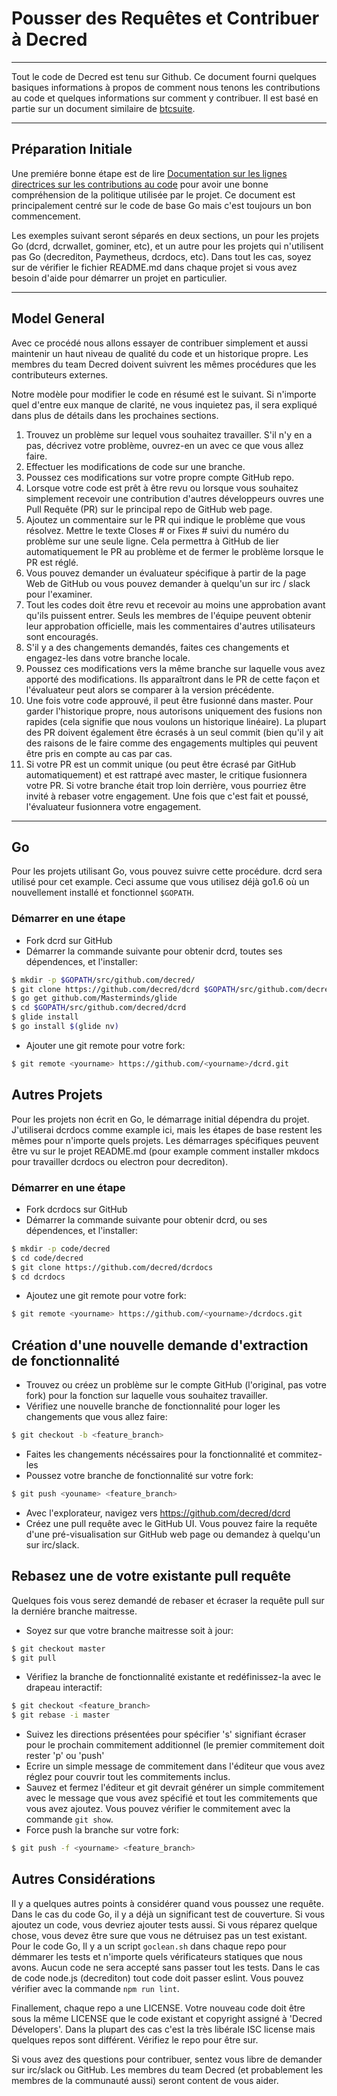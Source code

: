 # **Pousser des Requêtes et Contribuer à Decred**

---

Tout le code de Decred est tenu sur Github.  Ce document fourni quelques basiques informations à propos de comment nous tenons les contributions au code et quelques informations sur comment y contribuer. Il est basé en partie sur un document similaire de [btcsuite](https://github.com/btcsuite).

---

## **Préparation Initiale**

Une premiére bonne étape est de lire [Documentation sur les lignes directrices sur les contributions au code](https://github.com/decred/dcrd/blob/master/docs/code_contribution_guidelines.md) pour avoir une bonne compréhension de la politique utilisée par le projet.  Ce document est principalement centré sur le code de base Go mais c'est toujours un bon commencement.

Les exemples suivant seront séparés en deux sections, un pour les projets Go (dcrd, dcrwallet, gominer, etc), et un autre pour les projets qui n'utilisent pas Go (decrediton, Paymetheus, dcrdocs, etc).  Dans tout les cas, soyez sur de vérifier le fichier README.md dans chaque projet si vous avez besoin d'aide pour démarrer un projet en particulier.

---

## **Model General**

Avec ce procédé nous allons essayer de contribuer simplement et aussi maintenir un haut niveau de qualité du code et un historique propre.  Les membres du team Decred doivent suivrent les mêmes procédures que les contributeurs externes.

Notre modèle pour modifier le code en résumé est le suivant.  Si n'importe quel d'entre eux manque de clarité, ne vous inquietez pas, il sera expliqué dans plus de détails dans les prochaines sections.

1. Trouvez un problème sur lequel vous souhaitez travailler. S'il n'y en a pas, décrivez votre problème, ouvrez-en un avec ce que vous allez faire.
1. Effectuer les modifications de code sur une branche.
1. Poussez ces modifications sur votre propre compte GitHub repo.
1. Lorsque votre code est prêt à être revu ou lorsque vous souhaitez simplement recevoir une contribution d'autres développeurs ouvres une Pull Requête (PR) sur le principal repo de GitHub web page.
1. Ajoutez un commentaire sur le PR qui indique le problème que vous résolvez.  Mettre le texte Closes # or Fixes # suivi du numéro du problème sur une seule ligne. Cela permettra à GitHub de lier automatiquement le PR au problème et de fermer le problème lorsque le PR est réglé.
1. Vous pouvez demander un évaluateur spécifique à partir de la page Web de GitHub ou vous pouvez demander à quelqu'un sur irc / slack pour l'examiner.
1. Tout les codes doit être revu et recevoir au moins une approbation avant qu'ils puissent entrer. Seuls les membres de l'équipe peuvent obtenir leur approbation officielle, mais les commentaires d'autres utilisateurs sont encouragés.
1. S'il y a des changements demandés, faites ces changements et engagez-les dans votre branche locale.
1. Poussez ces modifications vers la même branche sur laquelle vous avez apporté des modifications.  Ils apparaîtront dans le PR de cette façon et l'évaluateur peut alors se comparer à la version précédente.
1. Une fois votre code approuvé, il peut être fusionné dans master.  Pour garder l'historique propre, nous autorisons uniquement des fusions non rapides (cela signifie que nous voulons un historique linéaire).  La plupart des PR doivent également être écrasés à un seul commit (bien qu'il y ait des raisons de le faire comme des engagements multiples qui peuvent être pris en compte au cas par cas.
1. Si votre PR est un commit unique (ou peut être écrasé par GitHub automatiquement) et est rattrapé avec master, le critique fusionnera votre PR. Si votre branche était trop loin derrière, vous pourriez être invité à rebaser votre engagement. Une fois que c'est fait et poussé, l'évaluateur fusionnera votre engagement.

---

## **Go**

Pour les projets utilisant Go, vous pouvez suivre cette procédure.  dcrd sera utilisé pour cet example.  Ceci assume que vous utilisez déjà go1.6 où un nouvellement installé et fonctionnel `$GOPATH`.

### Démarrer en une étape
- Fork dcrd sur GitHub
- Démarrer la commande suivante pour obtenir dcrd, toutes ses dépendences, et l'installer:

```bash
$ mkdir -p $GOPATH/src/github.com/decred/
$ git clone https://github.com/decred/dcrd $GOPATH/src/github.com/decred/dcrd
$ go get github.com/Masterminds/glide
$ cd $GOPATH/src/github.com/decred/dcrd
$ glide install
$ go install $(glide nv)
```

- Ajouter une git remote pour votre fork:

```bash
$ git remote <yourname> https://github.com/<yourname>/dcrd.git
```

## **Autres Projets**

Pour les projets non écrit en Go, le démarrage initial dépendra du projet.  J'utiliserai dcrdocs comme example ici, mais les étapes de base restent les mêmes pour n'importe quels projets.  Les démarrages spécifiques peuvent être vu sur le projet README.md (pour example comment installer mkdocs pour travailler dcrdocs ou electron pour decrediton).

### **Démarrer en une étape**
- Fork dcrdocs sur GitHub
- Démarrer la commande suivante pour obtenir dcrd, ou ses dépendences, et l'installer:

```bash
$ mkdir -p code/decred
$ cd code/decred
$ git clone https://github.com/decred/dcrdocs
$ cd dcrdocs
```

- Ajoutez une git remote pour votre fork:

```bash
$ git remote <yourname> https://github.com/<yourname>/dcrdocs.git
```

## **Création d'une nouvelle demande d'extraction de fonctionnalité**
- Trouvez ou créez un problème sur le compte GitHub (l'original, pas votre fork) pour la fonction sur laquelle vous souhaitez travailler.
- Vérifiez une nouvelle branche de fonctionnalité pour loger les changements que vous allez faire:

```bash
$ git checkout -b <feature_branch>
```
- Faites les changements nécéssaires pour la fonctionnalité et commitez-les
- Poussez votre branche de fonctionnalité sur votre fork:

```bash
$ git push <youname> <feature_branch>
```
- Avec l'explorateur, navigez vers https://github.com/decred/dcrd
- Créez une pull requête avec le GitHub UI.  Vous pouvez faire la requête d'une pré-visualisation sur GitHub web page ou demandez à quelqu'un sur irc/slack.

## **Rebasez une de votre existante pull requête**

Quelques fois vous serez demandé de rebaser et écraser la requête pull sur la derniére branche maitresse.

- Soyez sur que votre branche maitresse soit à jour:

```bash
$ git checkout master
$ git pull
```
- Vérifiez la branche de fonctionnalité existante et redéfinissez-la avec le drapeau interactif:

```bash
$ git checkout <feature_branch>
$ git rebase -i master
```
- Suivez les directions présentées pour spécifier 's' signifiant écraser pour le prochain commitement additionnel (le premier commitement doit rester 'p' ou 'push'
- Ecrire un simple message de commitement dans l'éditeur que vous avez réglez pour couvrir tout les commitements inclus.
- Sauvez et fermez l'éditeur et git devrait générer un simple commitement avec le message que vous avez spécifié et tout les commitements que vous avez ajoutez.  Vous pouvez vérifier le commitement avec la commande ```git show```.
- Force push la branche sur votre fork:

```bash
$ git push -f <yourname> <feature_branch>
```

## **Autres Considérations**

Il y a quelques autres points à considérer quand vous poussez une requête.  Dans le cas du code Go, il y a déjà un significant test de couverture.  Si vous ajoutez un code, vous devriez ajouter tests aussi.  Si vous réparez quelque chose, vous devez être sure que vous ne détruisez pas un test existant.  Pour le code Go, Il y a un script ```goclean.sh``` dans chaque repo pour démmarer les tests et n'importe quels vérificateurs statiques que nous avons.  Aucun code ne sera accepté sans passer tout les tests.  Dans le cas de code node.js (decrediton) tout code doit passer eslint.  Vous pouvez vérifier avec la commande ```npm run lint```.

Finallement, chaque repo a une LICENSE.  Votre nouveau code doit être sous la même LICENSE que le code existant et copyright assigné à 'Decred Dévelopers'.  Dans la plupart des cas c'est la très libérale ISC license mais quelques repos sont différent.  Vérifiez le repo pour être sur.

Si vous avez des questions pour contribuer, sentez vous libre de demander sur irc/slack ou GitHub.  Les membres du team Decred (et probablement les membres de la communauté aussi) seront content de vous aider.
